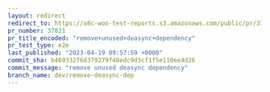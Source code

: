 ```yaml
---
layout: redirect
redirect_to: https://a8c-woo-test-reports.s3.amazonaws.com/public/pr/37821/e2e/index.html
pr_number: 37821
pr_title_encoded: "remove+unused+deasync+dependency"
pr_test_type: e2e
last_published: "2023-04-19 09:57:59 +0000"
commit_sha: b469332f6d379279f48edc9d3cf1f5e110ee4d26
commit_message: "remove unused deasync dependency"
branch_name: dev/remove-deasync-dep
---
```

